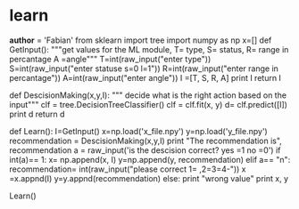 # learn
__author__ = 'Fabian'
from sklearn import tree
import numpy as np
x=[]
def GetInput():
    """get values for the ML module, T= type, S= status, R= range in percantage A =angle"""
    T=int(raw_input("enter type"))
    S=int(raw_input("enter statuse s=0 l=1"))
    R=int(raw_input("enter range in percantage"))
    A=int(raw_input("enter angle"))
    I =[T, S, R, A]
    print I
    return I

def DescisionMaking(x,y,I):
    """ decide what is the right action based on the input"""
    clf = tree.DecisionTreeClassifier()
    clf = clf.fit(x, y)
    d= clf.predict([I])
    print d
    return d

def Learn():
    I=GetInput()
    x=np.load('x_file.npy')
    y=np.load('y_file.npy')
    recommendation = DescisionMaking(x,y,I)
    print "The recommendation is",  recommendation
    a = raw_input('is the descision correct? yes =1 no =0')
    if int(a)== 1:
        x= np.append(x, I)
        y=np.append(y, recommendation)
    elif a== "n":
        recommendation= int(raw_input("please correct 1= ,2=3=4-"))
        x =x.appnd(I)
        y=y.appnd(recommendation)
    else:
        print "wrong value"
    print x, y

Learn()
